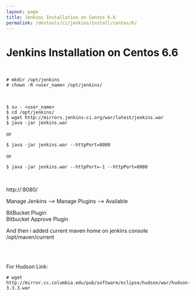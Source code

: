 ```yaml
---
layout: page
title: Jenkins Installation on Centos 6.6
permalink: /devtools/ci/jenkins/install/centos/6/
---
```


# Jenkins Installation on Centos 6.6

<br/>

    # mkdir /opt/jenkins
    # chown -R <user_name> /opt/jenkins/

<br/>

    $ su - <user_name>
    $ cd /opt/jenkins/
    $ wget http://mirrors.jenkins-ci.org/war/latest/jenkins.war
    $ java -jar jenkins.war

or

    $ java -jar jenkins.war --httpPort=8080

or

    $ java -jar jenkins.war --httpPort=-1 --httpPort=8080

<br/>

http://<host>:8080/

Manage Jenkins --> Manage Plugins --> Available

BitBucket Plugin  
Bitbucket Approve Plugin

And then i added current maven home on jenkins console  
/opt/maven/current

<br/><br/>

For Hudson Link:

    # wget http://mirror.cc.columbia.edu/pub/software/eclipse/hudson/war/hudson-3.3.3.war
